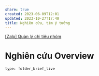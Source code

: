 ```yaml
---
share: true
created: 2023-06-09T12:01
updated: 2023-10-27T17:40
title: Nghiên cứu, tìm ý tưởng
---
```


[[Zalo] Quản lý chi tiêu nhóm](https://ptdat.notion.site/Zalo-Qu-n-l-chi-ti-u-nh-m-1e3961ef2cd040858538ffbb1dbedd3d)
# Nghiên cứu Overview
 
```ccard
type: folder_brief_live
```

